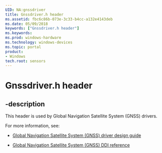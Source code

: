 ```yaml
---
UID: NA:gnssdriver
title: Gnssdriver.h header
ms.assetid: fbc6c86b-073e-3c33-b4cc-a132e4143deb
ms.date: 05/09/2018
keywords: ["Gnssdriver.h header"]
ms.keywords: 
ms.prod: windows-hardware
ms.technology: windows-devices
ms.topic: portal
product:
- Windows
tech.root: sensors
---
```


# Gnssdriver.h header

## -description

This header is used by Global Navigation Satellite System (GNSS) drivers.

For more information, see:

- [Global Navigation Satellite System (GNSS) driver design guide](https://docs.microsoft.com/windows-hardware/drivers/gnss)

- [Global Navigation Satellite System (GNSS) DDI reference](../_gnss/index.md)<br><br>
